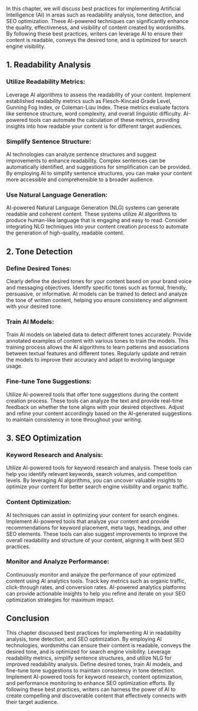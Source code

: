 
In this chapter, we will discuss best practices for implementing Artificial Intelligence (AI) in areas such as readability analysis, tone detection, and SEO optimization. These AI-powered techniques can significantly enhance the quality, effectiveness, and visibility of content created by wordsmiths. By following these best practices, writers can leverage AI to ensure their content is readable, conveys the desired tone, and is optimized for search engine visibility.

1\. Readability Analysis
-----------------------

### Utilize Readability Metrics:

Leverage AI algorithms to assess the readability of your content. Implement established readability metrics such as Flesch-Kincaid Grade Level, Gunning Fog Index, or Coleman-Liau Index. These metrics evaluate factors like sentence structure, word complexity, and overall linguistic difficulty. AI-powered tools can automate the calculation of these metrics, providing insights into how readable your content is for different target audiences.

### Simplify Sentence Structure:

AI technologies can analyze sentence structures and suggest improvements to enhance readability. Complex sentences can be automatically identified, and suggestions for simplification can be provided. By employing AI to simplify sentence structures, you can make your content more accessible and comprehensible to a broader audience.

### Use Natural Language Generation:

AI-powered Natural Language Generation (NLG) systems can generate readable and coherent content. These systems utilize AI algorithms to produce human-like language that is engaging and easy to read. Consider integrating NLG techniques into your content creation process to automate the generation of high-quality, readable content.

2\. Tone Detection
-----------------

### Define Desired Tones:

Clearly define the desired tones for your content based on your brand voice and messaging objectives. Identify specific tones such as formal, friendly, persuasive, or informative. AI models can be trained to detect and analyze the tone of written content, helping you ensure consistency and alignment with your desired tone.

### Train AI Models:

Train AI models on labeled data to detect different tones accurately. Provide annotated examples of content with various tones to train the models. This training process allows the AI algorithms to learn patterns and associations between textual features and different tones. Regularly update and retrain the models to improve their accuracy and adapt to evolving language usage.

### Fine-tune Tone Suggestions:

Utilize AI-powered tools that offer tone suggestions during the content creation process. These tools can analyze the text and provide real-time feedback on whether the tone aligns with your desired objectives. Adjust and refine your content accordingly based on the AI-generated suggestions to maintain consistency in tone throughout your writing.

3\. SEO Optimization
-------------------

### Keyword Research and Analysis:

Utilize AI-powered tools for keyword research and analysis. These tools can help you identify relevant keywords, search volumes, and competition levels. By leveraging AI algorithms, you can uncover valuable insights to optimize your content for better search engine visibility and organic traffic.

### Content Optimization:

AI techniques can assist in optimizing your content for search engines. Implement AI-powered tools that analyze your content and provide recommendations for keyword placement, meta tags, headings, and other SEO elements. These tools can also suggest improvements to improve the overall readability and structure of your content, aligning it with best SEO practices.

### Monitor and Analyze Performance:

Continuously monitor and analyze the performance of your optimized content using AI analytics tools. Track key metrics such as organic traffic, click-through rates, and conversion rates. AI-powered analytics platforms can provide actionable insights to help you refine and iterate on your SEO optimization strategies for maximum impact.

Conclusion
----------

This chapter discussed best practices for implementing AI in readability analysis, tone detection, and SEO optimization. By employing AI technologies, wordsmiths can ensure their content is readable, conveys the desired tone, and is optimized for search engine visibility. Leverage readability metrics, simplify sentence structures, and utilize NLG for improved readability analysis. Define desired tones, train AI models, and fine-tune tone suggestions to maintain consistency in tone detection. Implement AI-powered tools for keyword research, content optimization, and performance monitoring to enhance SEO optimization efforts. By following these best practices, writers can harness the power of AI to create compelling and discoverable content that effectively connects with their target audience.

